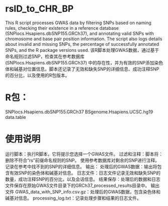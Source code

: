 # rsID_to_CHR_BP
This R script processes GWAS data by filtering SNPs based on naming rules, checking their existence in a reference database (SNPlocs.Hsapiens.dbSNP155.GRCh37), and annotating valid SNPs with chromosome and base pair position information. The script also logs details about invalid and missing SNPs, the percentage of successfully annotated SNPs, and the R package versions used.
该R脚本处理GWAS数据，通过基于命名规则过滤SNP，检查其在参考数据库 (SNPlocs.Hsapiens.dbSNP155.GRCh37) 中的存在性，并为有效的SNP添加染色体和碱基对位置信息。脚本还记录了无效和缺失SNP的详细信息、成功注释SNP的百分比，以及使用的R包版本。

# R包：
SNPlocs.Hsapiens.dbSNP155.GRCh37
BSgenome.Hsapiens.UCSC.hg19
data.table

# 使用说明
运行脚本：执行R脚本，它将提示您选择一个GWAS文件。
过滤和注释：脚本将：
删除不符合“rs”前缀命名规则的SNP。
使用参考数据库对剩余的SNP进行注释。
记录在参考中找不到的SNP的详细信息。
输出：
处理后的GWAS数据：输出将包含有效SNP的染色体和碱基对信息。
日志文件：日志文件记录无效和缺失SNP的数量，成功注释SNP的百分比，以及会话信息。
结果保存：处理后的数据和日志文件保存在原始GWAS文件目录下的GRCh37_processed_results目录中。
输出文件
GWAS_data_with_SNP_info.csv.gz：处理后的GWAS数据，包含染色体和碱基对信息。
processing_log.txt：记录处理步骤和结果的日志文件。
